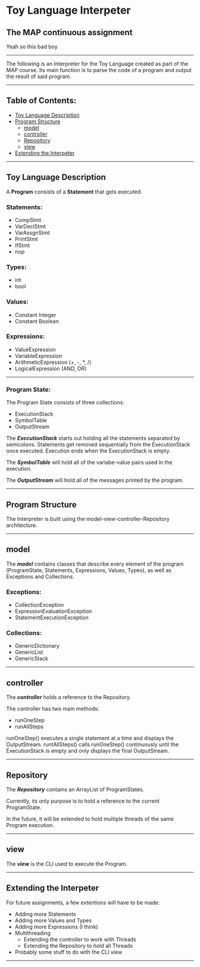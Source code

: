 # Toy Language Interpeter
## The MAP continuous assignment
Yeah so this bad boy

---
The following is an Interpreter for the Toy Language created as part of the MAP course.
Its main function is to parse the code of a program and output the result of said program.

---
## Table of Contents:
 - [Toy Language Description](#toy-language-description) 
 - [Program Structure](#program-structure)
   - [model](#model)
   - [controller](#controller)
   - [Repository](#repository)
   - [view](#view)
 - [Extending the Interpeter](#extending-the-interpeter)

---
## Toy Language Description
A **Program** consists of a **Statement** that gets executed.

### Statements:
 - CompStmt
 - VarDeclStmt
 - VarAssgnStmt
 - PrintStmt
 - IfStmt
 - nop

### Types:
 - int
 - bool

### Values:
 - Constant Integer
 - Constant Boolean

### Expressions:
 - ValueExpression
 - VariableExpression
 - ArithmeticExpression (+, -, *, /)
 - LogicalExpression (AND, OR)

---

### Program State:
The Program State consists of three collections:
 - ExecutionStack
 - SymbolTable
 - OutputStream

The ***ExecutionStack*** starts out holding all the statements separated by semicolons.
Statements get removed sequentially from the ExecutionStack once executed.
Execution ends when the ExecutionStack is empty.

The ***SymbolTable*** will hold all of the variabe-value pairs used in the execution.

The ***OutputStream*** will hold all of the messages printed by the program.

---
## Program Structure
The Interpreter is built using the model-view-controller-Repository architecture.


---
## model
The ***model*** contains classes that describe every element of the program (ProgramState, Statements, Expressions, Values, Types), as well as Exceptions and Collections.

### Exceptions:
 - CollectionException
 - ExpressionEvaluationException
 - StatementExecutionException

### Collections:
- GenericDictionary
- GenericList
- GenericStack


---
## controller
The ***controller*** holds a reference to the Repository.

The controller has two main methods: 
 - runOneStep
 - runAllSteps

runOneStep() executes a single statement at a time and displays the OutputStream.
runtAllSteps() calls runOneStep() continuously until the ExecutionStack is empty and only displays the final OutputStream.


---
## Repository
The ***Repository*** contains an ArrayList of ProgramStates.

Currently, its only purpose is to hold a reference to the current ProgramState. 

In the future, it will be extended to hold multiple threads of the same Program execution.

---
## view

The ***view*** is the CLI used to execute the Program.


---
## Extending the Interpeter
For future assignments, a few extentions will have to be made:
 - Adding more Statements
 - Adding more Values and Types
 - Adding more Expressions (I think)
 - Multithreading
   - Extending the controller to work with Threads
   -  Extending the Repository to hold all Threads
 - Probably some stuff to do with the CLI view


---